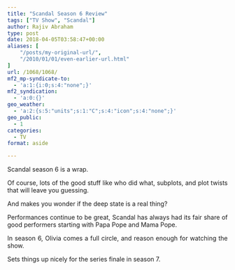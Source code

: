 ```yaml
---
title: "Scandal Season 6 Review"
tags: ["TV Show", "Scandal"]
author: Rajiv Abraham
type: post
date: 2018-04-05T03:58:47+00:00
aliases: [
    "/posts/my-original-url/",
    "/2010/01/01/even-earlier-url.html"
]
url: /1068/1068/
mf2_mp-syndicate-to:
  - 'a:1:{i:0;s:4:"none";}'
mf2_syndication:
  - 'a:0:{}'
geo_weather:
  - 'a:2:{s:5:"units";s:1:"C";s:4:"icon";s:4:"none";}'
geo_public:
  - 1
categories:
  - TV
format: aside

---
```

<p style="text-align: justify;">
  Scandal season 6 is a wrap.
</p>

<p style="text-align: justify;">
  Of course, lots of the good stuff like who did what, subplots, and plot twists that will leave you guessing.
</p>

<p style="text-align: justify;">
  And makes you wonder if the deep state is a real thing?
</p>

<p style="text-align: justify;">
  Performances continue to be great, Scandal has always had its fair share of good performers starting with Papa Pope and Mama Pope.
</p>

<p style="text-align: justify;">
  In season 6, Olivia comes a full circle, and reason enough for watching the show.
</p>

<p style="text-align: justify;">
  Sets things up nicely for the series finale in season 7.
</p>